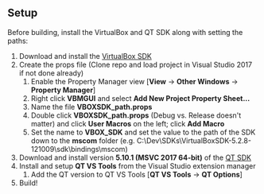 ## Setup
Before building, install the VirtualBox and QT SDK along with setting the paths:
1. Download and install the [VirtualBox SDK](https://www.virtualbox.org/wiki/Downloads#VirtualBox5.2.8SoftwareDeveloperKitSDK)
2. Create the props file (Clone repo and load project in Visual Studio 2017 if not done already)
   1. Enable the Property Manager view [**View** -> **Other Windows** -> **Property Manager**]
   2. Right click **VBMGUI** and select **Add New Project Property Sheet...**
   3. Name the file **VBOXSDK_path.props**
   4. Double click **VBOXSDK_path.props** (Debug vs. Release doesn't matter) and click **User Macros** on the left; click **Add Macro**
   5. Set the name to **VBOX_SDK** and set the value to the path of the SDK down to the **mscom** folder (e.g. C:\Dev\SDKs\VirtualBoxSDK-5.2.8-121009\sdk\bindings\mscom)
3. Download and install version **5.10.1 (MSVC 2017 64-bit)** of the [QT SDK](https://www.qt.io/download)
4. Install and setup **QT VS Tools** from the Visual Studio extension manager
   1. Add the QT version to QT VS Tools [**QT VS Tools** -> **QT Options**]
5. Build!